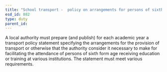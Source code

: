 ```yaml
---
title: "School transport -  policy on arrangements for persons of sixth form age"
esd_id: 882
type: duty
parent_id:  
---
```


A local authority must prepare (and publish) for each academic year a transport policy statement specifying  the arrangements for the provision of transport or otherwise that the authority consider it necessary to make for facilitating the attendance of persons of sixth form age receiving education or training at various institutions. The statement must meet various requirements.

